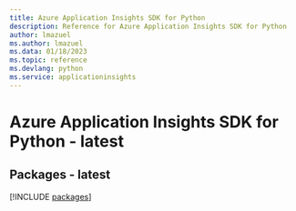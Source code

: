 ```yaml
---
title: Azure Application Insights SDK for Python
description: Reference for Azure Application Insights SDK for Python
author: lmazuel
ms.author: lmazuel
ms.data: 01/18/2023
ms.topic: reference
ms.devlang: python
ms.service: applicationinsights
---
```

# Azure Application Insights SDK for Python - latest
## Packages - latest
[!INCLUDE [packages](application-insights-index.md)]